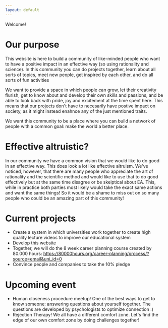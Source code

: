 ```yaml
---
layout: default
---
```

Welcome!

# Our purpose
This website is here to build a community of like-minded people who want to have a positive impact in an effective way (so using rationality and science).
  In this community you can do projects together, learn about all sorts of topics, meet new people, get inspired by each other, and do all sorts of fun activities

We want to provide a space in which people can grow, let their creativity flurish, get to know about and develop their own skills and passions,
    and be able to look back with pride, joy and excitement at the time spent here.
  This means that our projects don't have to necesarily have postive impact on society, as it might instead enahnce any of the just mentioned traits.

  We want this community to be a place where you can build a network of people with a common goal: make the world a better place.
    
 # Effective altruistic?
In our community we have a common vision that we would like to do good in an effective way. This does look a lot like effective altruism.
  We've noticed, however, that there are many people who appreciate the art of rationality and the scientific method and would like to use that to do good effectively
  but at the same time disagree or be skeiptical about EA. This, while in practice both parties most likely would take the exact same actions and want the same things!
  So it would be a shame to miss out on so many people who could be an amazing part of this community!
  
# Current projects

  * Create a system in which universities work together to create high quality lecture videos to improve our educational system
  * Develop this website
  * Together, we will do the 8 week career planning course created by 80.000 hours: https://80000hours.org/career-planning/process/?source=email&uni_id=0
  * Convince people and companies to take the 10% pledge
  
# Upcoming event
* Human closeness procedure meetup! One of the best ways to get to know someone: answering questions about yourself together.
    The questions are developed by psychologists to optimize connection :)
* Rejection Therapy! We all have a different comfort zone. Let's find the edge of our own comfort zone by doing challenges together!
  
